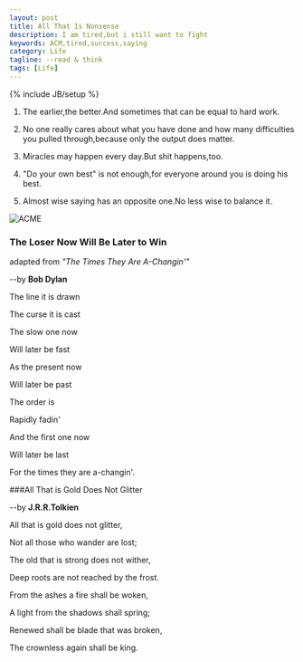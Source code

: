 ```yaml
---
layout: post
title: All That Is Nonsense
description: I am tired,but i still want to fight
keywords: ACM,tired,success,saying
category: Life
tagline: --read & think
tags: [Life]
---
```

{% include JB/setup %}

1. The earlier,the better.And sometimes that can be equal to hard work.

2. No one really cares about what you have done and how many difficulties you pulled through,because only the output does matter.

3. Miracles may happen every day.But shit happens,too.

4. "Do your own best" is not enough,for everyone around you is doing his best.

5. Almost wise saying has an opposite one.No less wise to balance it.

![ACME](http://pic.yupoo.com/jok3r/DJOoUoVS/medish.jpg)

### The Loser Now Will Be Later to Win

adapted from *"The Times They Are A-Changin'"*

--by **Bob Dylan**

The line it is drawn

The curse it is cast

The slow one now

Will later be fast

As the present now

Will later be past

The order is

Rapidly fadin'

And the first one now

Will later be last

For the times they are a-changin'. 

###All That is Gold Does Not Glitter

--by **J.R.R.Tolkien**

All that is gold does not glitter,

Not all those who wander are lost;

The old that is strong does not wither,

Deep roots are not reached by the frost.

From the ashes a fire shall be woken,

A light from the shadows shall spring;

Renewed shall be blade that was broken,

The crownless again shall be king.
